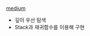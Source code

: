 [medium](https://medium.com/depayse/kotlin-data-structure-graph-135edd3646ae)




+ 깊이 우선 탐색
+ Stack과 재귀함수를 이용해 구현


